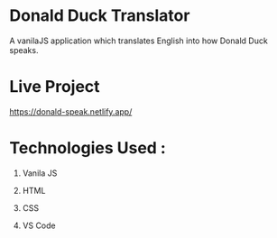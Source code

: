 # Donald Duck Translator

 A vanilaJS application which translates English into how Donald Duck speaks.
 
 # Live Project
 https://donald-speak.netlify.app/
 
# Technologies Used :

1. Vanila JS

2. HTML

3. CSS

4. VS Code
